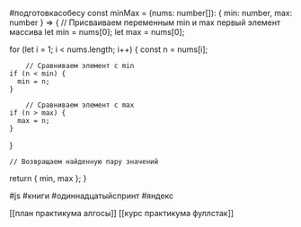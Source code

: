 #подготовкасобесу
const minMax = (nums: number[]): { min: number, max: number } => {
    // Присваиваем переменным min и max первый элемент массива
  let min = nums[0];
  let max = nums[0];
 
  for (let i = 1; i < nums.length; i++) {
    const n = nums[i];

        // Сравниваем элемент с min
    if (n < min) {
      min = n;
    }

        // Сравниваем элемент с max
    if (n > max) {
      max = n;
    }
  }
    
    // Возвращаем найденную пару значений 
  return { min, max };
}

#js  #книги #одиннадцатыйспринт #яндекс 

[[план практикума алгосы]]
[[курс практикума фуллстак]]